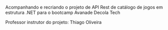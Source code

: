 Acompanhando e recriando o projeto de API Rest de catálogo de jogos em estrutura .NET para o bootcamp Avanade Decola Tech 


Professor instrutor do projeto: Thiago Oliveira
